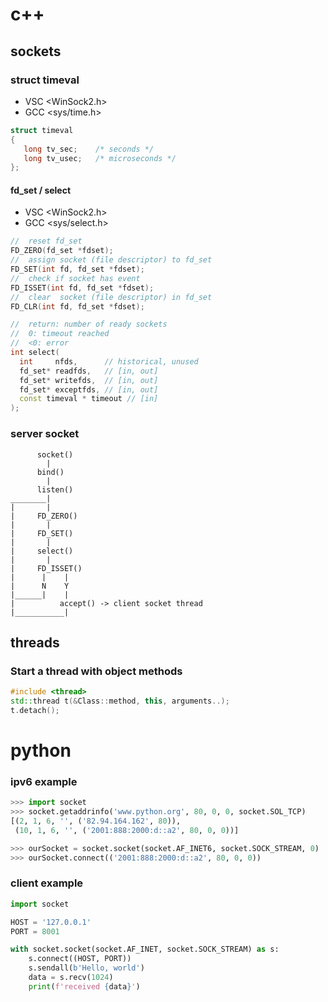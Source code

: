 # c++
## sockets
### struct timeval
- VSC <WinSock2.h>
- GCC <sys/time.h>

```cpp
struct timeval 
{
   long tv_sec;    /* seconds */
   long tv_usec;   /* microseconds */
};
```
#### fd_set / select
- VSC <WinSock2.h>
- GCC <sys/select.h>

```cpp
//  reset fd_set
FD_ZERO(fd_set *fdset); 
//  assign socket (file descriptor) to fd_set
FD_SET(int fd, fd_set *fdset);
//  check if socket has event
FD_ISSET(int fd, fd_set *fdset);
//  clear  socket (file descriptor) in fd_set
FD_CLR(int fd, fd_set *fdset);

//  return: number of ready sockets
//  0: timeout reached
//  <0: error
int select(
  int     nfds,      // historical, unused
  fd_set* readfds,   // [in, out] 
  fd_set* writefds,  // [in, out] 
  fd_set* exceptfds, // [in, out] 
  const timeval * timeout // [in] 
);
```
### server socket
```
      socket()
        |
      bind()  
        |
      listen()
________|
|       |
|     FD_ZERO()
|       | 
|     FD_SET()
|       |
|     select()
|       |
|     FD_ISSET()
|      |    |
|      N    Y
|______|    |
|          accept() -> client socket thread
|___________|
```

## threads
### Start a thread with object methods
```cpp
#include <thread>
std::thread t(&Class::method, this, arguments..);
t.detach();
```


# python
### ipv6 example
```python
>>> import socket
>>> socket.getaddrinfo('www.python.org', 80, 0, 0, socket.SOL_TCP)
[(2, 1, 6, '', ('82.94.164.162', 80)),
 (10, 1, 6, '', ('2001:888:2000:d::a2', 80, 0, 0))]

>>> ourSocket = socket.socket(socket.AF_INET6, socket.SOCK_STREAM, 0)
>>> ourSocket.connect(('2001:888:2000:d::a2', 80, 0, 0))
```
### client example
```python
import socket

HOST = '127.0.0.1'
PORT = 8001

with socket.socket(socket.AF_INET, socket.SOCK_STREAM) as s:
    s.connect((HOST, PORT))
    s.sendall(b'Hello, world')
    data = s.recv(1024)
    print(f'received {data}')
```
